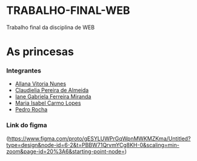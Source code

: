 # TRABALHO-FINAL-WEB
Trabalho final da disciplina de WEB

# As princesas 

### Integrantes

- [Allana Vitoria Nunes](https://github.com/Allanavit0ria)
- [Claudielia Pereira de Almeida](https://github.com/cpa9almeida)
- [Iane Gabriela Ferreira Miranda](https://github.com/ianemiranda)
- [Maria Isabel Carmo Lopes](https://github.com/izinhah) 
- [Pedro Rocha](https://github.com/predrorocha)  



### Link do figma

(https://www.figma.com/proto/gESYLUWPrGqWpnMWKMZKma/Untitled?type=design&node-id=6-2&t=PBBW71QrvmYCg8KH-0&scaling=min-zoom&page-id=20%3A6&starting-point-node=)